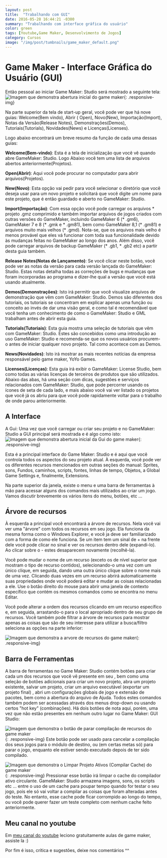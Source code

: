```yaml
---
layout: post
title:  "Trabalhando com GUI"
date: 2016-05-28 16:44:21 -0300
summary: "Trabalhando com interface gráfica do usuário"
color: green
tags: [Youtube,Game Maker, Desenvolvimento de Jogos]
category: Cursos
image: "/img/post/tumbnails/game_maker_default.png"
---
```


# Game Maker - Interface Gráfica do Usuário (GUI)

Então pessoal ao iniciar Game Maker: Studio será mostrado a seguinte tela:
![Imagem que demonstra abertura inicial do game maker]({{base.url}}/img/post/game_maker/loadupscreen.png){: .responsive-img}

Na parte superior da tela de start-up geral, você pode ver que há nove guias: Welcome(Bem vindo), Abrir ( Open), Novo(New), Importação(Import), Notas da Versão(Release Notes), Demonstrações(Demos), Tutoriais(Tutorials), Novidades(News) e Licenças(Licenses).

Logo abaixo encontrará um breve resumo da função de cada uma dessas guias:

**Welcome(Bem-vindo)**: Esta é a tela de inicialização que você vê quando abre GameMaker: Studio. Logo Abaixo você tem uma lista de arquivos abertos anteriormente(Projetos).

**Open(Abrir)**: Aqui você pode procurar no computador para abrir arquivos(Projetos).

**New(Novo)**: Esta opção vai pedir para você selecionar o diretório que você deseja usar para um novo projeto e solicitará que você digite um nome para este projeto, que é então guardado e aberto no GameMaker: Studio.

**Import(Importação)**: Com essa opção você pode carregar os arquivos * projeto .gmz comprimido e também importar arquivos de jogos criados com outras versões do GameMaker, incluindo GameMaker 6 (* .gm6), GameMaker 7 e 8 (* .gmk e * .gm81), bem como GameMaker 8,1 (* .gm81) e arquivos muito mais velhos (* .gmd). Nota-se, que os arquivos mais velho é menos provável que eles vá funcionar com toda sua funcionalidade devido às mudanças feitas no GameMaker ao longo dos anos. Além disso, você pode carregar arquivos de backup GameMaker (* .gb1, * .gb2 etc) a partir desta guia também.

**Release Notes(Notas de Lançamento)**: Se você clicar neste botão, você pode ver as notas da versão para cada versão lançada do GameMaker: Studio. Estas notas detalha todas as correções de bugs e mudanças que foram incorporadas ao programa e dizer-lhe qual a versão que você está usando atualmente.

**Demos(Demonstrações)**: Isto irá permitir que você visualize arquivos de demonstração que vêm com GameMaker: Studio. Demos são diferentes dos tutoriais, os tutoriais se concentram em explicar apenas uma função ou conceito ao invés de dar uma visão geral, e como tal é recomendável que você tenha um conhecimento de como o GameMaker: Studio e GML trabalham antes de abrir esta guia.

**Tutorials(Tutoriais)**: Esta guia mostra uma seleção de tutoriais que vêm com GameMaker: Studio. Estes são concebidos como uma introdução ao uso GameMaker: Studio e recomenda-se que os novos usuários procurem- o antes de iniciar qualquer novo projeto. Tal como acontece com as Demos.

**News(Novidades)**: Isto irá mostrar as mais recentes notícias da empresa responsável pelo game maker, YoYo Games.

**Licenses(Licenças)**: Esta guia irá exibir o GameMaker: License Studio, bem como todas as várias licenças de terceiros de produtos que são utilizados.
Abaixo das abas, há uma seção com dicas, sugestões e serviços relacionados com GameMaker: Studio, que pode percorrer usando os ícones de seta de cada lado, e mais abaixo você vai ver listado os projetos que você já os abriu para que você pode rapidamente voltar para o trabalho de onde parou anteriormente.

## A Interface

A Gui:
Uma vez que você carregar ou criar seu projeto e no
 GameMaker: Studio a GUI principal será mostrada e é 
 algo como isto:
 ![Imagem que demonstra abertura inicial da Gui do game maker]({{base.url}}/img/post/game_maker/gui_image.png){: .responsive-img}
 
 Esta é a principal interface do Game Maker: Studio e é aqui que você controla todos os aspectos do seu projeto atual. À esquerda, você pode ver os diferentes recursos mencionados em outras seções do manual: Sprites, sons, Fundos, caminhos, scripts, fontes, linhas de tempo, Objetos, a Global Game Settings e, finalmente, Extensions.
 
Na parte superior da janela, existe o menu e uma barra de ferramentas à mão para acessar alguns dos comandos mais utilizados ao criar um jogo.
Vamos discutir brevemente os vários itens do menu, botões, etc ... 

## Árvore de recursos

À esquerda a principal você encontrará a árvore de recursos. Nela você vai ver uma "árvore" com todos os recursos em seu jogo. Ela funciona da mesma forma como o Windows Explorer, e você ja deve ser familiarizado com a forma de como ele funciona.
Se um item tem um sinal de + na frente dele você pode clicar no sinal e ver os recursos dentro dele (expandi-lo). Ao clicar sobre o - estes desaparecem novamente (recolhê-la).

Você pode mudar o nome de um recurso (exceto os de nível superior que mostram o tipo de recurso contidos), selecionando-o uma vez com um único clique, em seguida, dando uma outra único clique sobre o nome mais de uma vez. Clicando duas vezes em um recurso abrirá automaticamente suas propriedades onde você poderá editar e mudar as coisas relacionadas a ele. Use o botão direito do mouse para abrir uma janela de contexto específico que contém os mesmos comandos como se encontra no menu Editar.

Você pode alterar a ordem dos recursos clicando em um recurso específico e, em seguida, arrastando-o para o local apropriado dentro de seu grupo de recursos. Você também pode filtrar a árvore de recursos para mostrar apenas as coisas que são de seu interesse para utilizar a busca/filtro seleciona as opções na parte inferior:

![Imagem que demonstra a arvore de recursos do game maker]({{base.url}}/img/post/game_maker/gui_search.png){: .responsive-img}

## Barra de Ferramentas

A barra de ferramentas no Game Maker: Studio contém botões para criar cada um dos recursos que você vê presente em seu , bem como uma seleção de botões adicionais para criar um novo projeto, abra um projeto existente, salvar um projeto, criar um arquivo executável (exportar um projeto final) , abri um configurações globais de jogo e extensão de pacotes, bem como a abertura do arquivo de Ajuda. Todos estes comandos também podem ser acessadas através dos menus drop-down ou usando certos "hot key" (combinações).
Há dois botões de nota aqui, porém, uma vez que não estão presentes em nenhum outro lugar no Game Maker: GUI Studio:

![Imagem que demonstra o botão de parar compilação de recursos do game maker]({{base.url}}/img/post/game_maker/nginxstop.png){: .responsive-img}
Este botão pode ser usado para cancelar a compilação dos seus jogos para o módulo de destino, ou (em certas metas só) para parar o jogo, enquanto ele estiver sendo executado depois de ter sido compilado.

![Imagem que demonstra o Limpar Projeto Ativos (Compilar Cache) do game maker]({{base.url}}/img/post/game_maker/clear_cache.png){: .responsive-img}
Pressionar esse botão irá limpar o cache do compilador ativo circulante. GameMaker: Studio armazena imagens, sons, os scripts etc ... entre o uso de um cache para poupar tempo quando for testar o seu jogo, pois ele só vai voltar a compilar as coisas que foram alteradas antes do teste. No entanto, esse cache pode ficar corrompido ao longo do tempo, ou você pode querer fazer um teste completo com nenhum cache feito anteriormente.


## Meu canal no youtube

Em [meu canal do youtube](http://youtube.com/packtudo) leciono gratuitamente aulas de game maker, assiste la :)

Por fim é isso, crítica e sugestões, deixe nos comentários ^^